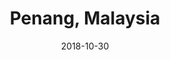 ---
title: Penang, Malaysia
date: 2018-10-30
countries:
  - Malaysia
resources:
  - src: feature.jpg
    params: 
      weight: 0
  - src: DSCF8838.jpg
    params: 
      weight: 1
  - src: DSCF8586.jpg
    params: 
      weight: 1
  - src: DSCF8589.jpg
    params: 
      weight: 2
  - src: DSCF8584.jpg
    params: 
      weight: 3
  - src: DSCF8839.jpg
    params: 
      weight: 3
  - src: DSCF8594.jpg
    params: 
      weight: 3
  - src: DSCF8713.jpg
    params: 
      weight: 4
  - src: DSCF8775.jpg
    params: 
      weight: 5
  - src: DSCF8763.jpg
    params: 
      weight: 6
  - src: DSCF8772.jpg
    params: 
      weight: 7
  - src: DSCF8791.jpg
    params: 
      weight: 8
  - src: DSCF8831.jpg
    params: 
      weight: 12
    
---